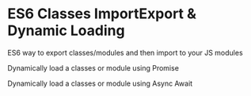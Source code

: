# ES6 Classes ImportExport & Dynamic Loading
ES6 way to export classes/modules and then import to your JS modules

Dynamically load a classes or module using Promise 

Dynamically load a classes or module using Async Await
